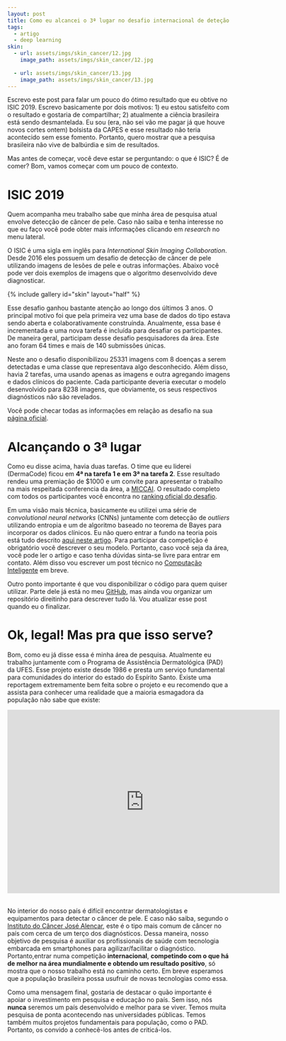 ```yaml
---
layout: post
title: Como eu alcancei o 3ª lugar no desafio internacional de deteção de cancer de pele
tags:
  - artigo
  - deep learning
skin:
  - url: assets/imgs/skin_cancer/12.jpg
    image_path: assets/imgs/skin_cancer/12.jpg
    
  - url: assets/imgs/skin_cancer/13.jpg
    image_path: assets/imgs/skin_cancer/13.jpg
---
```


Escrevo este post para falar um pouco do ótimo resultado que eu obtive no ISIC 2019. Escrevo basicamente por dois motivos: 1) eu estou satisfeito com o resultado e gostaria de compartilhar; 2) atualmente a ciência brasileira está sendo desmantelada. Eu sou (era, não sei vão me pagar já que houve novos cortes ontem) bolsista da CAPES e esse resultado não teria acontecido sem esse fomento. Portanto, quero mostrar que a pesquisa brasileira não vive de balbúrdia e sim de resultados.

Mas antes de começar, você deve estar se perguntando: o que é ISIC? É de comer? Bom, vamos começar com um pouco de contexto.

# ISIC 2019
Quem acompanha meu trabalho sabe que minha área de pesquisa atual envolve detecção de câncer de pele. Caso não saiba e tenha interesse no que eu faço você pode obter mais informações clicando em _research_ no menu lateral.

O ISIC é uma sigla em inglês para _International Skin Imaging Collaboration_. Desde 2016 eles possuem um desafio de detecção de câncer de pele utilizando imagens de lesões de pele e outras informações. Abaixo você pode ver dois exemplos de imagens que o algoritmo desenvolvido deve diagnosticar.

{% include gallery id="skin" layout="half" %}

Esse desafio ganhou bastante atenção ao longo dos últimos 3 anos. O principal motivo foi que pela primeira vez uma base de dados do tipo estava sendo aberta e colaborativamente construínda. Anualmente, essa base é incrementada e uma nova tarefa é incluída para desafiar os participantes. De maneira geral, participam desse desafio pesquisadores da área. Este ano foram 64 times e mais de 140 submissões únicas.

Neste ano o desafio disponibilizou 25331 imagens com 8 doenças a serem detectadas e uma classe que representava algo desconhecido. Além disso, havia 2 tarefas, uma usando apenas as imagens e outra agregando imagens e dados clínicos do paciente. Cada participante deveria executar o modelo desenvolvido para 8238 imagens, que obviamente, os seus respectivos diagnósticos não são revelados.

Você pode checar todas as informações em relação as desafio na sua [página oficial](https://challenge2019.isic-archive.com/).


# Alcançando o 3ª lugar
Como eu disse acima, havia duas tarefas. O time que eu liderei (DermaCode) ficou em **4ª na tarefa 1 e em 3ª na tarefa 2**. Esse resultado rendeu uma premiação de $1000 e um convite para apresentar o trabalho na mais respeitada conferencia da área, a [MICCAI](https://www.miccai2019.org/). O resultado completo com todos os participantes você encontra no [ranking oficial do desafio](https://challenge2019.isic-archive.com/leaderboard.html).

Em uma visão mais técnica, basicamente eu utilizei uma série de _convolutional neural networks_ (CNNs) juntamente com detecção de _outliers_ utilizando entropia e um de algoritmo baseado no teorema de Bayes para incorporar os dados clínicos. Eu não quero entrar a fundo na teoria pois está tudo descrito [aqui neste artigo](https://isic-challenge-stade.s3.amazonaws.com/28f289f6-ecbc-4848-85f1-b9d753192c6d/ISIC_2019___Task_2.pdf?AWSAccessKeyId=AKIA2FPBP3II4S6KTWEU&Signature=2h639D7gKVvRnTBqT08B8WnjolQ%3D&Expires=1567674534). Para participar da competição é obrigatório você descrever o seu modelo. Portanto, caso você seja da área, você pode ler o artigo e caso tenha dúvidas sinta-se livre para entrar em contato. Além disso vou escrever um post técnico no [Computação Inteligente](http://computacaointeligente.com.br/) em breve.

Outro ponto importante é que vou disponibilizar o código para quem quiser utilizar. Parte dele já está no meu [GitHub](https://github.com/paaatcha/jedy), mas ainda vou organizar um repositório direitinho para descrever tudo lá. Vou atualizar esse post quando eu o finalizar.


# Ok, legal! Mas pra que isso serve?
Bom, como eu já disse essa é minha área de pesquisa. Atualmente eu trabalho juntamente com o Programa de Assistência Dermatológica (PAD) da UFES. Esse projeto existe desde 1986 e presta um serviço fundamental para comunidades do interior do estado do Espírito Santo. Existe uma reportagem extremamente bem feita sobre o projeto e eu recomendo que a assista para conhecer uma realidade que a maioria esmagadora da população não sabe que existe:

<iframe src="https://www.youtube.com/embed/5nwDBwNCrR0" width="615" height="415" frameborder="0" allowfullscreen="allowfullscreen"></iframe>
&nbsp;


No interior do nosso país é difícil encontrar dermatologistas e equipamentos para detectar o câncer de pele. E caso não saiba, segundo o [Instituto do Câncer José Alencar](http://www1.inca.gov.br/estimativa/2018/), este é o tipo mais comum de câncer no país com cerca de um terço dos diagnósticos. Dessa maneira, nosso objetivo de pesquisa é auxiliar os profissionais de saúde com tecnologia embarcada em smartphones para agilizar/facilitar o diagnóstico. Portanto,entrar numa competição **internacional**, **competindo com o que há de melhor na área mundialmente e obtendo um resultado positivo**, só mostra que o nosso trabalho está no caminho certo. Em breve esperamos que a população brasileira possa usufruir de novas tecnologias como essa. 


Como uma mensagem final, gostaria de destacar o quão importante é apoiar o investimento em pesquisa e educação no país. Sem isso, nós **nunca** seremos um país desenvolvido e melhor para se viver. Temos muita pesquisa de ponta acontecendo nas universidades públicas. Temos também muitos projetos fundamentais para população, como o PAD. Portanto, os convido a conhecê-los antes de criticá-los.

